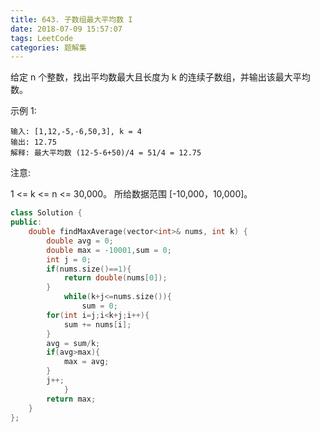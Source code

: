 ```yaml
---
title: 643. 子数组最大平均数 I
date: 2018-07-09 15:57:07
tags: LeetCode
categories: 题解集
---
```


给定 n 个整数，找出平均数最大且长度为 k 的连续子数组，并输出该最大平均数。

示例 1:
```
输入: [1,12,-5,-6,50,3], k = 4
输出: 12.75
解释: 最大平均数 (12-5-6+50)/4 = 51/4 = 12.75
 ```

注意:

1 <= k <= n <= 30,000。
所给数据范围 [-10,000，10,000]。
```cpp
class Solution {
public:
    double findMaxAverage(vector<int>& nums, int k) {
        double avg = 0;
        double max = -10001,sum = 0;
        int j = 0;
        if(nums.size()==1){
            return double(nums[0]);
        }
            while(k+j<=nums.size()){
                sum = 0;
        for(int i=j;i<k+j;i++){
            sum += nums[i];
        }
        avg = sum/k;
        if(avg>max){
            max = avg;
        }
        j++;
            }
        return max;
    }
};

```